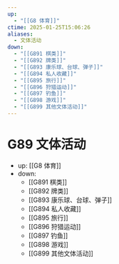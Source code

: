 ```yaml
---
up:
  - "[[G8 体育]]"
ctime: 2025-01-25T15:06:26
aliases:
  - 文体活动
down:
  - "[[G891 棋类]]"
  - "[[G892 牌类]]"
  - "[[G893 康乐球、台球、弹子]]"
  - "[[G894 私人收藏]]"
  - "[[G895 旅行]]"
  - "[[G896 狩猎运动]]"
  - "[[G897 钓鱼]]"
  - "[[G898 游戏]]"
  - "[[G899 其他文体活动]]"
---
```


# G89 文体活动

- up: [[G8 体育]]
- down:	
	- [[G891 棋类]]
	- [[G892 牌类]]
	- [[G893 康乐球、台球、弹子]]
	- [[G894 私人收藏]]
	- [[G895 旅行]]
	- [[G896 狩猎运动]]
	- [[G897 钓鱼]]
	- [[G898 游戏]]
	- [[G899 其他文体活动]]
	
